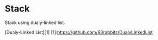 # Stack

Stack using dualy-linked list.

[Dualy-Linked List][1]
[1]:https://github.com/63rabbits/DualyLinkedList
